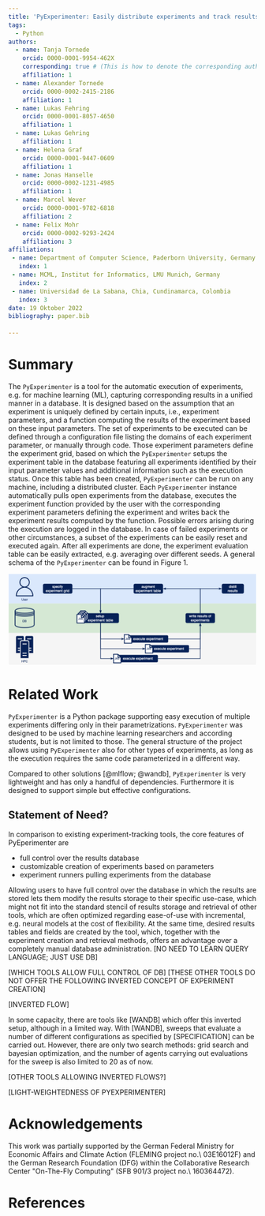 ```yaml
---
title: 'PyExperimenter: Easily distribute experiments and track results'
tags:
  - Python
authors:
  - name: Tanja Tornede
    orcid: 0000-0001-9954-462X
    corresponding: true # (This is how to denote the corresponding author)
    affiliation: 1
  - name: Alexander Tornede
    orcid: 0000-0002-2415-2186
    affiliation: 1
  - name: Lukas Fehring
    orcid: 0000-0001-8057-4650
    affiliation: 1
  - name: Lukas Gehring
    affiliation: 1
  - name: Helena Graf
    orcid: 0000-0001-9447-0609
    affiliation: 1
  - name: Jonas Hanselle
    orcid: 0000-0002-1231-4985
    affiliation: 1
  - name: Marcel Wever
    orcid: 0000-0001-9782-6818
    affiliation: 2
  - name: Felix Mohr 
    orcid: 0000-0002-9293-2424
    affiliation: 3
affiliations:
 - name: Department of Computer Science, Paderborn University, Germany
   index: 1
 - name: MCML, Institut for Informatics, LMU Munich, Germany
   index: 2
 - name: Universidad de La Sabana, Chia, Cundinamarca, Colombia
   index: 3
date: 19 Oktober 2022
bibliography: paper.bib

---
```


# Summary

The `PyExperimenter` is a tool for the automatic execution of experiments, e.g. for machine learning (ML), capturing corresponding results in a unified manner in a database. It is designed based on the assumption that an experiment is uniquely defined by certain inputs, i.e., experiment parameters, and a function computing the results of the experiment based on these input parameters. The set of experiments to be executed can be defined through a configuration file listing the domains of each experiment parameter, or manually through code. Those experiment parameters define the experiment grid, based on which the `PyExperimenter` setups the experiment table in the database featuring all experiments identified by their input parameter values and additional information such as the execution status. Once this table has been created, `PyExperimenter` can be run on any machine, including a distributed cluster. Each `PyExperimenter` instance automatically pulls open experiments from the database, executes the experiment function provided by the user with the corresponding experiment parameters defining the experiment and writes back the experiment results computed by the function. Possible errors arising during the execution are logged in the database. In case of failed experiments or other circumstances, a subset of the experiments can be easily reset and executed again. After all experiments are done, the experiment evaluation table can be easily extracted, e.g. averaging over different seeds. A general schema of the `PyExperimenter` can be found in Figure 1.

![General schema of `PyExperimenter`.](usage.png)


# Related Work

`PyExperimenter` is a Python package supporting easy execution of multiple experiments differing only in their parametrizations. `PyExperimenter` was designed to be used by machine learning researchers and according students, but is not limited to those. The general structure of the project allows using `PyExperimenter` also for other types of experiments, as long as the execution requires the same code parameterized in a different way.  

Compared to other solutions [@mlflow; @wandb], `PyExperimenter` is very lightweight and has only a handful of dependencies. Furthermore it is designed to support simple but effective configurations.

## Statement of Need? 

In comparison to existing experiment-tracking tools, the core features of PyEperimenter are

- full control over the results database
- customizable creation of experiments based on parameters
- experiment runners pulling experiments from the database

Allowing users to have full control over the database in which the results are stored lets them modify the results storage to their specific use-case, which might not fit into the standard stencil of results storage and retrieval of other tools, which are often optimized regarding ease-of-use with incremental, e.g. neural models at the cost of flexibility. At the same time, desired results tables and fields are created by the tool, which, together with the experiment creation and retrieval methods, offers an advantage over a completely manual database administration. [NO NEED TO LEARN QUERY LANGUAGE; JUST USE DB]

[WHICH TOOLS ALLOW FULL CONTROL OF DB]
[THESE OTHER TOOLS DO NOT OFFER THE FOLLOWING INVERTED CONCEPT OF EXPERIMENT CREATION]

[INVERTED FLOW]

In some capacity, there are tools like [WANDB] which offer this inverted setup, although in a limited way. With [WANDB], sweeps that evaluate a number of different configurations as specified by [SPECIFICATION] can be carried out. However, there are only two search methods: grid search and bayesian optimization, and the number of agents carrying out evaluations for the sweep is also limited to 20 as of now.

[OTHER TOOLS ALLOWING INVERTED FLOWS?]

[LIGHT-WEIGHTEDNESS OF PYEXPERIMENTER]

# Acknowledgements

This work was partially supported by the German Federal Ministry for Economic Affairs and Climate Action (FLEMING project no.\ 03E16012F) and the German Research Foundation (DFG) within the Collaborative Research Center "On-The-Fly Computing" (SFB 901/3 project no.\ 160364472).


# References
